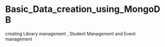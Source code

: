 # Basic_Data_creation_using_MongoDB
creating Library management , Student Management and Event management
